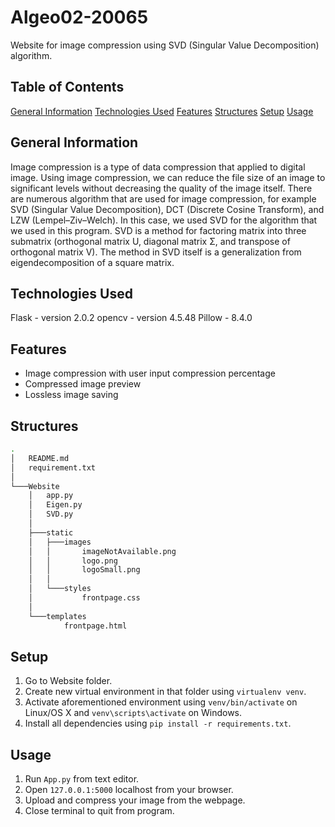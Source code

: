 # Algeo02-20065
Website for image compression using SVD (Singular Value Decomposition) algorithm.

## Table of Contents
[General Information](#general-information)
[Technologies Used](#technologies-used)
[Features](#features)
[Structures](#structures)
[Setup](#setup)
[Usage](#usage)

## General Information
Image compression is a type of data compression that applied to digital image. Using image compression, we can reduce the file size of an image to significant levels without decreasing the quality of the image itself. There are numerous algorithm that are used for image compression, for example SVD (Singular Value Decomposition), DCT (Discrete Cosine Transform), and LZW (Lempel–Ziv–Welch). In this case, we used SVD for the algorithm that we used in this program.
SVD is a method for factoring matrix into three submatrix (orthogonal matrix U, diagonal matrix Σ, and transpose of orthogonal matrix V). The method in SVD itself is a generalization from eigendecomposition of a square matrix.

## Technologies Used
Flask - version 2.0.2
opencv - version 4.5.48
Pillow - 8.4.0

## Features
* Image compression with user input compression percentage
* Compressed image preview
* Lossless image saving

## Structures
```bash
.
│   README.md
│   requirement.txt
│   
└───Website
    │   app.py
    │   Eigen.py
    │   SVD.py
    │
    ├───static
    │   ├───images
    │   │       imageNotAvailable.png
    │   │       logo.png
    │   │       logoSmall.png
    │   │
    │   └───styles
    │           frontpage.css
    │
    └───templates
            frontpage.html
```

## Setup
1. Go to Website folder.
2. Create new virtual environment in that folder using `virtualenv venv`.
3. Activate aforementioned environment using `venv/bin/activate` on Linux/OS X and `venv\scripts\activate` on Windows.
4. Install all dependencies using `pip install -r requirements.txt`.

## Usage
1. Run `App.py` from text editor.
2. Open `127.0.0.1:5000` localhost from your browser.
3. Upload and compress your image from the webpage.
4. Close terminal to quit from program.
